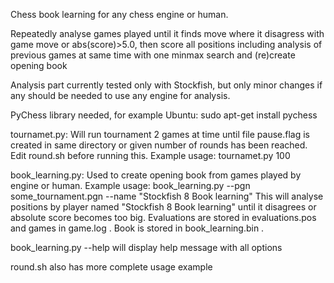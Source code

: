 Chess book learning for any chess engine or human.

Repeatedly analyse games played until it finds move
where it disagress with game move or abs(score)>5.0,
then score all positions including analysis of previous
games at same time with one minmax search
and (re)create opening book

Analysis part currently tested only with Stockfish,
but only minor changes if any should be needed 
to use any engine for analysis.


PyChess library needed, for example Ubuntu:
sudo apt-get install pychess


tournamet.py: Will run tournament 2 games at time until
file pause.flag is created in same directory or 
given number of rounds has been reached.
Edit round.sh before running this.
Example usage:
tournamet.py 100

book_learning.py: Used to create opening book from games played by engine or human.
Example usage:
book_learning.py --pgn some_tournament.pgn --name "Stockfish 8 Book learning"
This will analyse positions by player named "Stockfish 8 Book learning" until it
disagrees or absolute score becomes too big. Evaluations are stored in evaluations.pos
and games in game.log . Book is stored in book_learning.bin .

book_learning.py --help
will display help message with all options

round.sh also has more complete usage example
